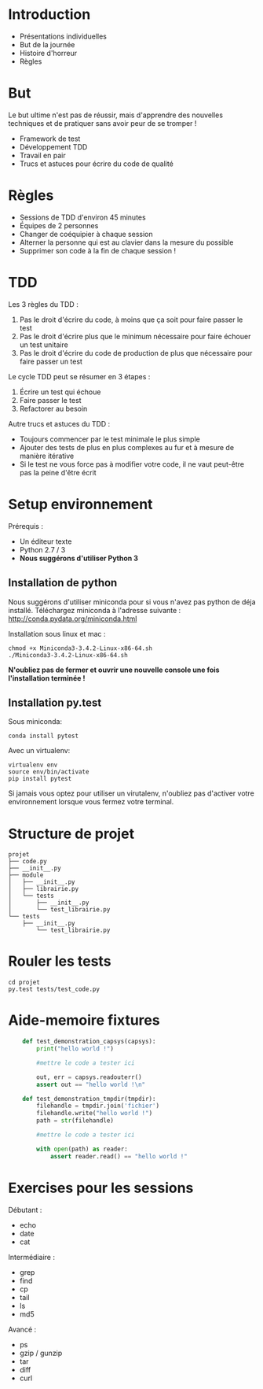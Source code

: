 
Introduction
============

 * Présentations individuelles
 * But de la journée
 * Histoire d'horreur
 * Règles


But
===

Le but ultime n'est pas de réussir, mais d'apprendre des nouvelles techniques
et de pratiquer sans avoir peur de se tromper !

 * Framework de test
 * Développement TDD
 * Travail en pair
 * Trucs et astuces pour écrire du code de qualité


Règles
======

 * Sessions de TDD d'environ 45 minutes
 * Équipes de 2 personnes
 * Changer de coéquipier à chaque session
 * Alterner la personne qui est au clavier dans la mesure du possible
 * Supprimer son code à la fin de chaque session !


TDD
===

Les 3 règles du TDD :

1. Pas le droit d'écrire du code, à moins que ça soit pour faire passer le test
2. Pas le droit d'écrire plus que le minimum nécessaire pour faire échouer un test unitaire
3. Pas le droit d'écrire du code de production de plus que nécessaire pour faire passer un test

Le cycle TDD peut se résumer en 3 étapes :

1. Écrire un test qui échoue
2. Faire passer le test
3. Refactorer au besoin

Autre trucs et astuces du TDD :

 * Toujours commencer par le test minimale le plus simple
 * Ajouter des tests de plus en plus complexes au fur et à mesure de manière itérative
 * Si le test ne vous force pas à modifier votre code, il ne vaut peut-être pas la peine d'être écrit

Setup environnement
===================

Prérequis :

 * Un éditeur texte
 * Python 2.7 / 3
 * **Nous suggérons d'utiliser Python 3**

Installation de python
----------------------

Nous suggérons d'utiliser miniconda pour si vous n'avez pas python de déja
installé. Téléchargez miniconda à l'adresse suivante : http://conda.pydata.org/miniconda.html

Installation sous linux et mac :

    chmod +x Miniconda3-3.4.2-Linux-x86-64.sh
    ./Miniconda3-3.4.2-Linux-x86-64.sh

**N'oubliez pas de fermer et ouvrir une nouvelle console une fois l'installation terminée !**


Installation py.test
--------------------

Sous miniconda:

    conda install pytest

Avec un virtualenv:

    virtualenv env
    source env/bin/activate
    pip install pytest

Si jamais vous optez pour utiliser un virutalenv, n'oubliez pas d'activer votre
environnement lorsque vous fermez votre terminal.

Structure de projet
===================

    projet
    ├── code.py
    ├── __init__.py
    ├── module
    │   ├── __init__.py
    │   ├── librairie.py
    │   └── tests
    │       ├── __init__.py
    │       └── test_librairie.py
    └── tests
        ├── __init__.py
            └── test_librairie.py

Rouler les tests
================

    cd projet
    py.test tests/test_code.py


Aide-memoire fixtures
=====================

~~~python
    def test_demonstration_capsys(capsys):
        print("hello world !")

        #mettre le code a tester ici

        out, err = capsys.readouterr()
        assert out == "hello world !\n"

    def test_demonstration_tmpdir(tmpdir):
        filehandle = tmpdir.join('fichier')
        filehandle.write("hello world !")
        path = str(filehandle)

        #mettre le code a tester ici

        with open(path) as reader:
            assert reader.read() == "hello world !"
~~~

Exercises pour les sessions
===========================

Débutant :

 * echo
 * date
 * cat

Intermédiaire :

 * grep
 * find
 * cp
 * tail
 * ls
 * md5

Avancé :

 * ps
 * gzip / gunzip
 * tar
 * diff
 * curl
